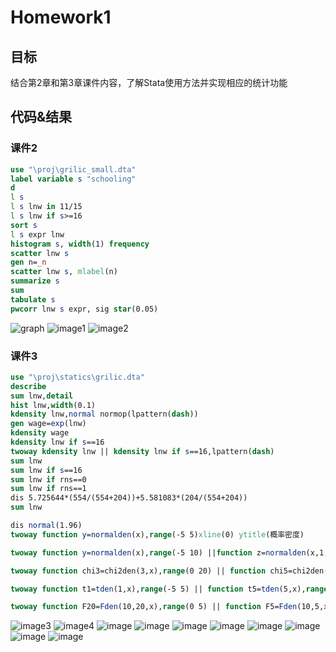 # Homework1

## 目标
结合第2章和第3章课件内容，了解Stata使用方法并实现相应的统计功能

## 代码&结果

### 课件2
```stata
use "\proj\grilic_small.dta"
label variable s "schooling"
d
l s
l s lnw in 11/15
l s lnw if s>=16
sort s
l s expr lnw
histogram s, width(1) frequency
scatter lnw s
gen n=_n
scatter lnw s, mlabel(n)
summarize s
sum
tabulate s
pwcorr lnw s expr, sig star(0.05)

```
![graph](../homework1/images/Graph.png)
![image1](../homework1/images/Snipaste_2020-03-01_21-57-43.png)
![image2](../homework1/images/Snipaste_2020-03-01_21-58-48.png)


### 课件3
```stata
use "\proj\statics\grilic.dta"
describe
sum lnw,detail
hist lnw,width(0.1)
kdensity lnw,normal normop(lpattern(dash))
gen wage=exp(lnw)
kdensity wage
kdensity lnw if s==16
twoway kdensity lnw || kdensity lnw if s==16,lpattern(dash)
sum lnw
sum lnw if s==16
sum lnw if rns==0
sum lnw if rns==1
dis 5.725644*(554/(554+204))+5.581083*(204/(554+204))
sum lnw

dis normal(1.96)
twoway function y=normalden(x),range(-5 5)xline(0) ytitle(概率密度)

twoway function y=normalden(x),range(-5 10) ||function z=normalden(x,1,2),range(-5 10)lpattern(dash) ytitle(概率密度)

twoway function chi3=chi2den(3,x),range(0 20) || function chi5=chi2den(5,x),range(0 20) lpattern(dash) ytitle(概率密度)

twoway function t1=tden(1,x),range(-5 5) || function t5=tden(5,x),range(-5 5) lpattern(dash) ytitle(概率密度)

twoway function F20=Fden(10,20,x),range(0 5) || function F5=Fden(10,5,x),range(0 5)lpattern(dash) ytitle(概率密度)
```
![image3](../homework1/images/Snipaste_2020-03-01_22-08-31.png)
![image4](../homework1/images/Snipaste_2020-03-01_22-20-17.png)
![image](../homework1/images/hist.png)
![image](../homework1/images/kd.png)
![image](../homework1/images/twoway.png)
![image](../homework1/images/normal.png)
![image](../homework1/images/normal2gph.png)
![image](../homework1/images/chi.png)
![image](../homework1/images/t.png)
![image](../homework1/images/f.png)
